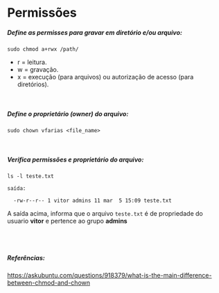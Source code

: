 # Permissões



##### Define as permisses para gravar em diretório e/ou arquivo:
```
sudo chmod a+rwx /path/
```

- r = leitura.
- w = gravação.
- x = execução (para arquivos) ou autorização de acesso (para diretórios).

<br>

##### Define o proprietário (owner) do arquivo:
```
sudo chown vfarias <file_name>
```

<br>

##### Verifica permissões e proprietário do arquivo:
```
ls -l teste.txt
```
  
    saída:   
    
      -rw-r--r-- 1 vitor admins 11 mar  5 15:09 teste.txt

A saída acima, informa que o arquivo `teste.txt` é de propriedade do usuario **vitor** e pertence ao grupo **admins**


<br>
<br>

##### Referências:

<https://askubuntu.com/questions/918379/what-is-the-main-difference-between-chmod-and-chown>
